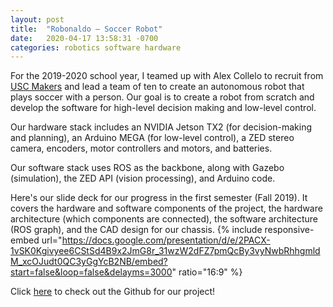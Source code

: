 ```yaml
---
layout: post
title:  "Robonaldo – Soccer Robot"
date:   2020-04-17 13:58:31 -0700
categories: robotics software hardware
---
```

For the 2019-2020 school year, I teamed up with Alex Collelo to recruit from [USC Makers](http://viterbimakers.usc.edu/) and lead a team of ten to create an autonomous robot that plays soccer with a person. Our goal is to create a robot from scratch and develop the software for high-level decision making and low-level control. 

Our hardware stack includes an NVIDIA Jetson TX2 (for decision-making and planning), an Arduino MEGA (for low-level control), a ZED stereo camera, encoders, motor controllers and motors, and batteries.

Our software stack uses ROS as the backbone, along with Gazebo (simulation), the ZED API (vision processing), and Arduino code. 

Here's our slide deck for our progress in the first semester (Fall 2019). It covers the hardware and software components of the project, the hardware architecture (which components are connected), the software architecture (ROS graph), and the CAD design for our chassis. 
{% include responsive-embed url="https://docs.google.com/presentation/d/e/2PACX-1vSK0Kgivyee6CStSd4B9x2JmG8r_31wzW2dFZ7pmQcBy3vyNwbRhhgmldM_xcOJudt0QC3yGgYcB2NB/embed?start=false&loop=false&delayms=3000" ratio="16:9" %}

Click [here](https://github.com/uscmakers/Robonaldo) to check out the Github for our project!